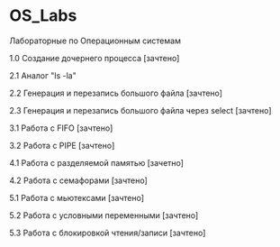 # OS_Labs

Лабораторные по Операционным системам

1.0 Создание дочернего процесса [зачтено]

2.1 Аналог "ls -la"

2.2 Генерация и перезапись большого файла [зачтено]

2.3 Генерация и перезапись большого файла через select [зачтено]

3.1 Работа с FIFO [зачтено]

3.2 Работа с PIPE [зачтено]

4.1 Работа с разделяемой памятью [зачетно]

4.2 Работа с семафорами [зачтено]

5.1 Работа с мьютексами [зачтено]

5.2 Работа с условными переменными [зачтено]

5.3 Работа с блокировкой чтения/записи [зачтено]
